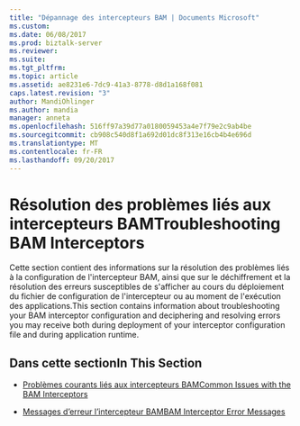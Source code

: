 ```yaml
---
title: "Dépannage des intercepteurs BAM | Documents Microsoft"
ms.custom: 
ms.date: 06/08/2017
ms.prod: biztalk-server
ms.reviewer: 
ms.suite: 
ms.tgt_pltfrm: 
ms.topic: article
ms.assetid: ae8231e6-7dc9-41a3-8778-d8d1a168f081
caps.latest.revision: "3"
author: MandiOhlinger
ms.author: mandia
manager: anneta
ms.openlocfilehash: 516ff97a39d77a0180059453a4e7f79e2c9ab4be
ms.sourcegitcommit: cb908c540d8f1a692d01dc8f313e16cb4b4e696d
ms.translationtype: MT
ms.contentlocale: fr-FR
ms.lasthandoff: 09/20/2017
---
```

# <a name="troubleshooting-bam-interceptors"></a><span data-ttu-id="c79eb-102">Résolution des problèmes liés aux intercepteurs BAM</span><span class="sxs-lookup"><span data-stu-id="c79eb-102">Troubleshooting BAM Interceptors</span></span>
<span data-ttu-id="c79eb-103">Cette section contient des informations sur la résolution des problèmes liés à la configuration de l'intercepteur BAM, ainsi que sur le déchiffrement et la résolution des erreurs susceptibles de s'afficher au cours du déploiement du fichier de configuration de l'intercepteur ou au moment de l'exécution des applications.</span><span class="sxs-lookup"><span data-stu-id="c79eb-103">This section contains information about troubleshooting your BAM interceptor configuration and deciphering and resolving errors you may receive both during deployment of your interceptor configuration file and during application runtime.</span></span>  
  
## <a name="in-this-section"></a><span data-ttu-id="c79eb-104">Dans cette section</span><span class="sxs-lookup"><span data-stu-id="c79eb-104">In This Section</span></span>  
  
-   [<span data-ttu-id="c79eb-105">Problèmes courants liés aux intercepteurs BAM</span><span class="sxs-lookup"><span data-stu-id="c79eb-105">Common Issues with the BAM Interceptors</span></span>](../core/common-issues-with-the-bam-interceptors.md)  
  
-   [<span data-ttu-id="c79eb-106">Messages d’erreur l’intercepteur BAM</span><span class="sxs-lookup"><span data-stu-id="c79eb-106">BAM Interceptor Error Messages</span></span>](../core/bam-interceptor-error-messages.md)
